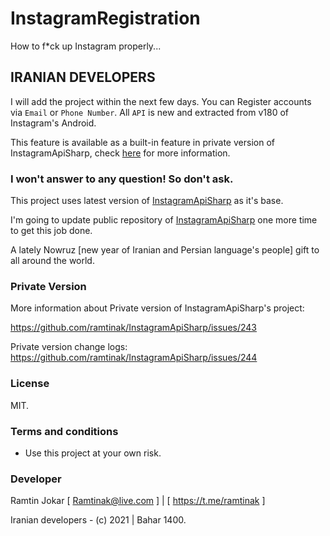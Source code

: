 # InstagramRegistration
How to f*ck up Instagram properly...

## IRANIAN DEVELOPERS

I will add the project within the next few days.
You can Register accounts via `Email` or `Phone Number`. All `API` is new and extracted from v180 of Instagram's Android.

This feature is available as a built-in feature in private version of InstagramApiSharp, check [here](https://github.com/ramtinak/InstagramApiSharp/issues/243) for more information.

### I won't answer to any question! So don't ask.

This project uses latest version of [InstagramApiSharp](https://github.com/ramtinak/InstagramApiSharp) as it's base. 

I'm going to update public repository of [InstagramApiSharp](https://github.com/ramtinak/InstagramApiSharp) one more time to get this job done.

A lately Nowruz [new year of Iranian and Persian language's people] gift to all around the world.

### Private Version
More information about Private version of InstagramApiSharp's project:

https://github.com/ramtinak/InstagramApiSharp/issues/243

Private version change logs: https://github.com/ramtinak/InstagramApiSharp/issues/244

### License
MIT.


### Terms and conditions
- Use this project at your own risk.


### Developer
Ramtin Jokar [ Ramtinak@live.com ] | [ https://t.me/ramtinak ]


Iranian developers - (c) 2021 | Bahar 1400.
